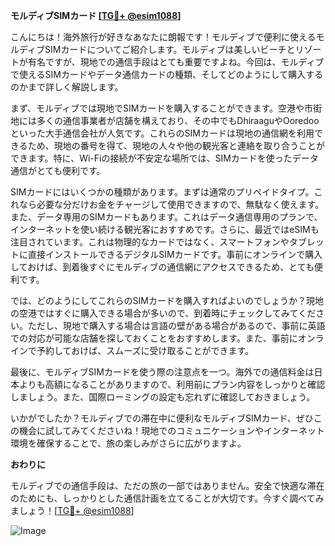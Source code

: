 **モルディブSIMカード [[TG💪+ @esim1088](https://t.me/s/esim1088)]**

こんにちは！海外旅行が好きなあなたに朗報です！モルディブで便利に使えるモルディブSIMカードについてご紹介します。モルディブは美しいビーチとリゾートが有名ですが、現地での通信手段はとても重要ですよね。今回は、モルディブで使えるSIMカードやデータ通信カードの種類、そしてどのようにして購入するのかまで詳しく解説します。

まず、モルディブでは現地でSIMカードを購入することができます。空港や市街地には多くの通信事業者が店舗を構えており、その中でもDhiraaguやOoredooといった大手通信会社が人気です。これらのSIMカードは現地の通信網を利用できるため、現地の番号を得て、現地の人々や他の観光客と連絡を取り合うことができます。特に、Wi-Fiの接続が不安定な場所では、SIMカードを使ったデータ通信がとても便利です。

SIMカードにはいくつかの種類があります。まずは通常のプリペイドタイプ。これなら必要な分だけお金をチャージして使用できますので、無駄なく使えます。また、データ専用のSIMカードもあります。これはデータ通信専用のプランで、インターネットを使い続ける観光客におすすめです。さらに、最近ではeSIMも注目されています。これは物理的なカードではなく、スマートフォンやタブレットに直接インストールできるデジタルSIMカードです。事前にオンラインで購入しておけば、到着後すぐにモルディブの通信網にアクセスできるため、とても便利です。

では、どのようにしてこれらのSIMカードを購入すればよいのでしょうか？現地の空港ではすぐに購入できる場合が多いので、到着時にチェックしてみてください。ただし、現地で購入する場合は言語の壁がある場合があるので、事前に英語での対応が可能な店舗を探しておくことをおすすめします。また、事前にオンラインで予約しておけば、スムーズに受け取ることができます。

最後に、モルディブSIMカードを使う際の注意点を一つ。海外での通信料金は日本よりも高額になることがありますので、利用前にプラン内容をしっかりと確認しましょう。また、国際ローミングの設定も忘れずに確認しておきましょう。

いかがでしたか？モルディブでの滞在中に便利なモルディブSIMカード、ぜひこの機会に試してみてくださいね！現地でのコミュニケーションやインターネット環境を確保することで、旅の楽しみがさらに広がりますよ。

**おわりに**

モルディブでの通信手段は、ただの旅の一部ではありません。安全で快適な滞在のためにも、しっかりとした通信計画を立てることが大切です。今すぐ調べてみましょう！[[TG💪+ @esim1088](https://t.me/s/esim1088)]  

![Image](https://i.postimg.cc/Y0z9fWf4/image.png)